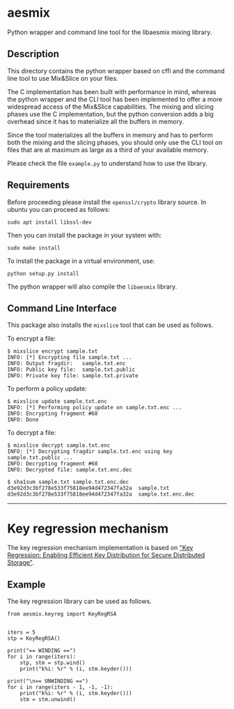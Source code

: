 # aesmix

Python wrapper and command line tool for the libaesmix mixing library.


## Description

This directory contains the python wrapper based on cffi and the command line
tool to use Mix&Slice on your files.

The C implementation has been built with performance in mind, whereas the python
wrapper and the CLI tool has been implemented to offer a more widespread access
of the Mix&Slice capabilities. The mixing and slicing phases use the C
implementation, but the python conversion adds a big overhead since it has
to materialize all the buffers in memory.

Since the tool materializes all the buffers in memory and has to perform both
the mixing and the slicing phases, you should only use the CLI tool on files
that are at maximum as large as a third of your available memory.

Please check the file `example.py` to understand how to use the library.


## Requirements

Before proceeding please install the `openssl/crypto` library source.  In
ubuntu you can proceed as follows:

    sudo apt install libssl-dev

Then you can install the package in your system with:

    sudo make install

To install the package in a virtual environment, use:

    python setup.py install

The python wrapper will also compile the `libaesmix` library.


## Command Line Interface

This package also installs the `mixslice` tool that can be used as follows.

To encrypt a file:

    $ mixslice encrypt sample.txt
    INFO: [*] Encrypting file sample.txt ...
    INFO: Output fragdir:   sample.txt.enc
    INFO: Public key file:  sample.txt.public
    INFO: Private key file: sample.txt.private

To perform a policy update:

    $ mixslice update sample.txt.enc
    INFO: [*] Performing policy update on sample.txt.enc ...
    INFO: Encrypting fragment #68
    INFO: Done

To decrypt a file:

    $ mixslice decrypt sample.txt.enc
    INFO: [*] Decrypting fragdir sample.txt.enc using key sample.txt.public ...
    INFO: Decrypting fragment #68
    INFO: Decrypted file: sample.txt.enc.dec

    $ sha1sum sample.txt sample.txt.enc.dec
    d3e92d3c3bf278e533f75818ee94d472347fa32a  sample.txt
    d3e92d3c3bf278e533f75818ee94d472347fa32a  sample.txt.enc.dec

--------------------------------------------------------------------------------

# Key regression mechanism

The key regression mechanism implementation is based on
["Key Regression: Enabling Efficient Key Distribution for Secure Distributed Storage"](https://eprint.iacr.org/2005/303.pdf).


## Example

The key regression library can be used as follows.

    from aesmix.keyreg import KeyRegRSA


    iters = 5
    stp = KeyRegRSA()

    print("== WINDING ==")
    for i in range(iters):
        stp, stm = stp.wind()
        print("k%i: %r" % (i, stm.keyder()))

    print("\n== UNWINDING ==")
    for i in range(iters - 1, -1, -1):
        print("k%i: %r" % (i, stm.keyder()))
        stm = stm.unwind()
